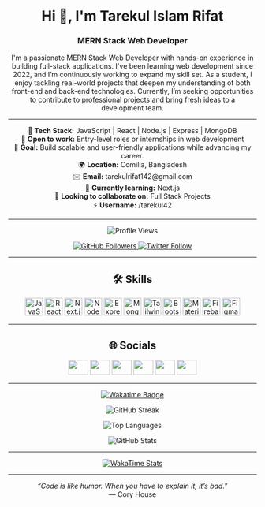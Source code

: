 <h1 align="center">Hi 👋, I'm Tarekul Islam Rifat</h1>
<h3 align="center">MERN Stack Web Developer</h3>

<p align="center">
I'm a passionate MERN Stack Web Developer with hands-on experience in building full-stack applications.  
I've been learning web development since 2022, and I’m continuously working to expand my skill set.  
As a student, I enjoy tackling real-world projects that deepen my understanding of both front-end and back-end technologies.  
Currently, I’m seeking opportunities to contribute to professional projects and bring fresh ideas to a development team.
</p>

---

<p align="center">
🌟 <strong>Tech Stack:</strong> JavaScript | React | Node.js | Express | MongoDB <br/>
💼 <strong>Open to work:</strong> Entry-level roles or internships in web development <br/>
🚀 <strong>Goal:</strong> Build scalable and user-friendly applications while advancing my career. <br/>
🌍 <strong>Location:</strong> Comilla, Bangladesh <br/>
✉️ <strong>Email:</strong> tarekulrifat142@gmail.com <br/>
🧠 <strong>Currently learning:</strong> Next.js <br/>
🤝 <strong>Looking to collaborate on:</strong> Full Stack Projects <br/>
⚡ <strong>Username:</strong> /tarekul42
</p>

---

<p align="center">
  <img src="https://komarev.com/ghpvc/?username=tarekul42&label=Profile%20views&color=0891b2&labelColor=1c1917&style=for-the-badge" alt="Profile Views" />
</p>

<p align="center">
  <a href="https://github.com/tarekul42" target="_blank" rel="noreferrer">
    <img src="https://img.shields.io/github/followers/tarekul42?logo=github&style=for-the-badge&color=0891b2&labelColor=1c1917" alt="GitHub Followers"/>
  </a>
  <a href="https://x.com/tarekul42" target="_blank" rel="noreferrer">
    <img src="https://img.shields.io/twitter/follow/tarekul42?logo=twitter&style=for-the-badge&color=0891b2&labelColor=1c1917" alt="Twitter Follow"/>
  </a>
</p>

---

<h2 align="center">🛠️ Skills</h2>

<p align="center">
  <a href="https://developer.mozilla.org/en-US/docs/Web/JavaScript"><img src="https://raw.githubusercontent.com/danielcranney/readme-generator/main/public/icons/skills/javascript-colored.svg" width="36" height="36" alt="JavaScript" /></a>
  <a href="https://reactjs.org/"><img src="https://raw.githubusercontent.com/danielcranney/readme-generator/main/public/icons/skills/react-colored.svg" width="36" height="36" alt="React" /></a>
  <a href="https://nextjs.org/"><img src="https://raw.githubusercontent.com/danielcranney/readme-generator/main/public/icons/skills/nextjs-colored.svg" width="36" height="36" alt="Next.js" /></a>
  <a href="https://nodejs.org/"><img src="https://raw.githubusercontent.com/danielcranney/readme-generator/main/public/icons/skills/nodejs-colored.svg" width="36" height="36" alt="NodeJS" /></a>
  <a href="https://expressjs.com/"><img src="https://raw.githubusercontent.com/danielcranney/readme-generator/main/public/icons/skills/express-colored.svg" width="36" height="36" alt="Express" /></a>
  <a href="https://www.mongodb.com/"><img src="https://raw.githubusercontent.com/danielcranney/readme-generator/main/public/icons/skills/mongodb-colored.svg" width="36" height="36" alt="MongoDB" /></a>
  <a href="https://tailwindcss.com/"><img src="https://raw.githubusercontent.com/danielcranney/readme-generator/main/public/icons/skills/tailwindcss-colored.svg" width="36" height="36" alt="TailwindCSS" /></a>
  <a href="https://getbootstrap.com/"><img src="https://raw.githubusercontent.com/danielcranney/readme-generator/main/public/icons/skills/bootstrap-colored.svg" width="36" height="36" alt="Bootstrap" /></a>
  <a href="https://mui.com/"><img src="https://raw.githubusercontent.com/danielcranney/readme-generator/main/public/icons/skills/materialui-colored.svg" width="36" height="36" alt="Material UI" /></a>
  <a href="https://firebase.google.com/"><img src="https://raw.githubusercontent.com/danielcranney/readme-generator/main/public/icons/skills/firebase-colored.svg" width="36" height="36" alt="Firebase" /></a>
  <a href="https://www.figma.com/"><img src="https://raw.githubusercontent.com/danielcranney/readme-generator/main/public/icons/skills/figma-colored.svg" width="36" height="36" alt="Figma" /></a>
</p>

---

<h2 align="center">🌐 Socials</h2>

<p align="center">
  <a href="https://dev.to/tarekul42"><img src="https://raw.githubusercontent.com/rahuldkjain/github-profile-readme-generator/master/src/images/icons/Social/devto.svg" height="30" width="40" /></a>
  <a href="https://twitter.com/tarekul42"><img src="https://raw.githubusercontent.com/rahuldkjain/github-profile-readme-generator/master/src/images/icons/Social/twitter.svg" height="30" width="40" /></a>
  <a href="https://linkedin.com/in/tarekul42"><img src="https://raw.githubusercontent.com/rahuldkjain/github-profile-readme-generator/master/src/images/icons/Social/linked-in-alt.svg" height="30" width="40" /></a>
  <a href="https://fb.com/tarekul42"><img src="https://raw.githubusercontent.com/rahuldkjain/github-profile-readme-generator/master/src/images/icons/Social/facebook.svg" height="30" width="40" /></a>
  <a href="https://instagram.com/tarekul.1001r"><img src="https://raw.githubusercontent.com/rahuldkjain/github-profile-readme-generator/master/src/images/icons/Social/instagram.svg" height="30" width="40" /></a>
  <a href="https://medium.com/@tarekul42"><img src="https://raw.githubusercontent.com/rahuldkjain/github-profile-readme-generator/master/src/images/icons/Social/medium.svg" height="30" width="40" /></a>
</p>

---

<p align="center">
  <a href="https://wakatime.com/@tarekul42">
    <img src="https://wakatime.com/badge/user/d1558c50-fba1-48c5-87f4-805c3fe307ec.svg" alt="Wakatime Badge" />
  </a>
</p>

<p align="center">
  <img src="https://github-readme-streak-stats.herokuapp.com/?user=tarekul42&stroke=ffffff&background=1c1917&ring=0891b2&fire=0891b2&currStreakNum=ffffff&currStreakLabel=0891b2&sideNums=ffffff&sideLabels=ffffff&dates=ffffff&hide_border=true" alt="GitHub Streak" />
</p>


<p align="center">
  <img src="https://github-readme-stats.vercel.app/api/top-langs?username=tarekul42&show_icons=true&locale=en&layout=compact&text_color=ffffff&bg_color=1c1917&hide_border=true&title_color=0891b2" alt="Top Languages" />
</p>

<p align="center">
  <img src="https://github-readme-stats.vercel.app/api?username=tarekul42&show_icons=true&count_private=true&title_color=0891b2&text_color=ffffff&icon_color=0891b2&bg_color=1c1917&hide_border=true" alt="GitHub Stats" />
</p>

---

<p align="center">
  <a href="https://wakatime.com/@tarekul42">
    <img src="https://github-readme-stats.vercel.app/api/wakatime?username=tarekul42&layout=compact&bg_color=1A202C&title_color=2F855A&text_color=ffffff" alt="WakaTime Stats" />
  </a>
</p>

---

<p align="center">
  <em>“Code is like humor. When you have to explain it, it’s bad.”</em><br/>
  — Cory House
</p>
